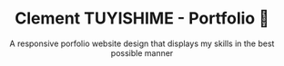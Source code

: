 <div align="center">

# Clement TUYISHIME - Portfolio 🛂

A responsive porfolio website design that displays my skills in the best possible manner

</div>
